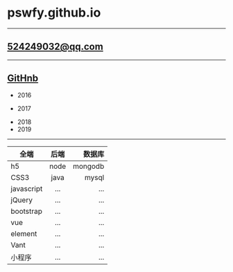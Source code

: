 # pswfy.github.io
---
## 524249032@qq.com
---
[GitHnb](https://github.com/pswfy/pswfy.github.io)
---
- 2016
+ 2017
* 2018
* 2019
---
全端|后端|数据库
--|:--:|--:
h5|node|mongodb
CSS3|java|mysql
javascript|...|...
jQuery|...|...
bootstrap|...|...
vue|...|...
element|...|...
Vant|...|...
小程序|...|...



